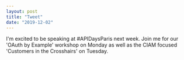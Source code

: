 ```yaml
---
layout: post
title: "Tweet"
date: "2019-12-02"
---
```


I'm excited to be speaking at #APIDaysParis next week. Join me for our 'OAuth by Example' workshop on Monday as well as the CIAM focused 'Customers in the Crosshairs' on Tuesday.
